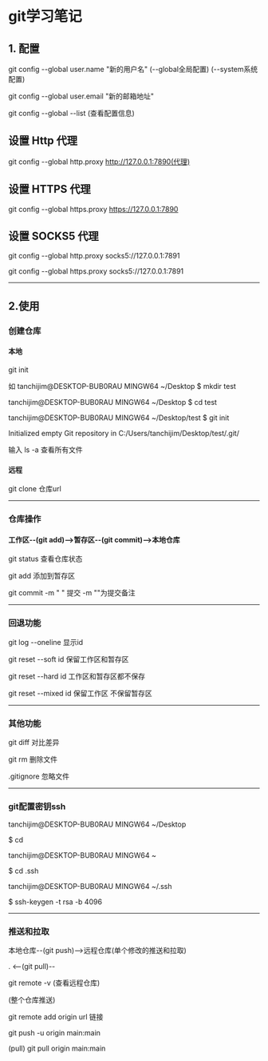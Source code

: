 # git学习笔记

## 1. 配置
git config --global user.name "新的用户名"  (--global全局配置)  (--system系统配置)

git config --global user.email "新的邮箱地址"

git config --global --list  (查看配置信息)

## 设置 Http 代理
git config --global http.proxy http://127.0.0.1:7890(代理)

## 设置 HTTPS 代理
git config --global https.proxy https://127.0.0.1:7890

## 设置 SOCKS5 代理
git config --global http.proxy socks5://127.0.0.1:7891

git config --global https.proxy socks5://127.0.0.1:7891

---

## 2.使用

### 创建仓库
#### 本地
git init

如  tanchijim@DESKTOP-BUB0RAU MINGW64 ~/Desktop
$ mkdir test

tanchijim@DESKTOP-BUB0RAU MINGW64 ~/Desktop
$ cd test

tanchijim@DESKTOP-BUB0RAU MINGW64 ~/Desktop/test
$ git init

Initialized empty Git repository in C:/Users/tanchijim/Desktop/test/.git/

输入 ls -a 查看所有文件

#### 远程
git clone 仓库url 

---

### 仓库操作

#### 工作区--(git add)-->暂存区--(git commit)-->本地仓库

git status  查看仓库状态    

git add  添加到暂存区

git commit -m " "   提交 -m ""为提交备注

---

### 回退功能

git log --oneline  显示id 

git reset --soft id  保留工作区和暂存区

git reset --hard id  工作区和暂存区都不保存

git reset --mixed id 保留工作区 不保留暂存区

---

### 其他功能

git diff 对比差异

git rm 删除文件

.gitignore 忽略文件

---

### git配置密钥ssh

tanchijim@DESKTOP-BUB0RAU MINGW64 ~/Desktop

$ cd

tanchijim@DESKTOP-BUB0RAU MINGW64 ~

$ cd .ssh

tanchijim@DESKTOP-BUB0RAU MINGW64 ~/.ssh

$ ssh-keygen -t rsa -b 4096

---

### 推送和拉取

本地仓库--(git push)-->远程仓库(单个修改的推送和拉取)

.       <--(git pull)-- 

git remote -v   (查看远程仓库)

(整个仓库推送)

git remote add origin url 链接

git push -u origin main:main  

(pull)
git pull origin main:main



